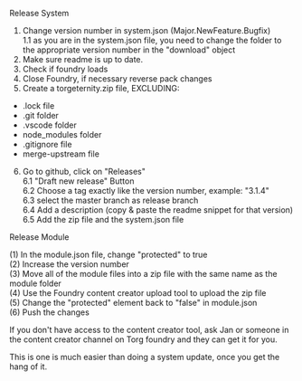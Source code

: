 Release System

1. Change version number in system.json (Major.NewFeature.Bugfix)  
   1.1 as you are in the system.json file, you need to change the folder to the appropriate version number in the
   "download" object
1. Make sure readme is up to date.
1. Check if foundry loads
1. Close Foundry, if necessary reverse pack changes
1. Create a torgeternity.zip file, EXCLUDING:

- .lock file
- .git folder
- .vscode folder
- node_modules folder
- .gitignore file
- merge-upstream file

6.  Go to github, click on "Releases"  
    6.1 "Draft new release" Button  
    6.2 Choose a tag exactly like the version number, example: "3.1.4"  
    6.3 select the master branch as release branch  
    6.4 Add a description (copy & paste the readme snippet for that version)  
    6.5 Add the zip file and the system.json file

Release Module

(1) In the module.json file, change "protected" to true  
(2) Increase the version number  
(3) Move all of the module files into a zip file with the same name as the module folder  
(4) Use the Foundry content creator upload tool to upload the zip file  
(5) Change the "protected" element back to "false" in module.json  
(6) Push the changes

If you don't have access to the content creator tool, ask Jan or someone in the content creator channel on Torg foundry
and they can get it for you.

This is one is much easier than doing a system update, once you get the hang of it.
